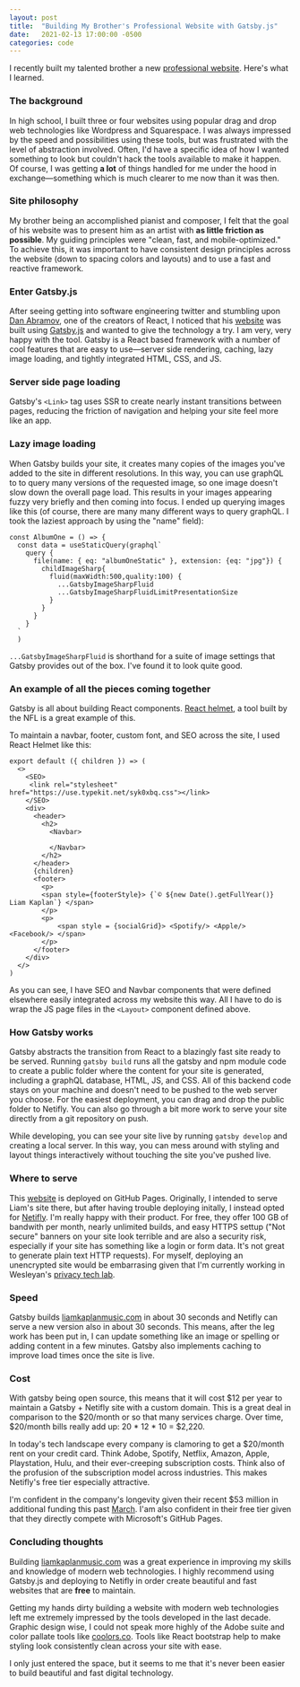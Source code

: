 ```yaml
---
layout: post
title:  "Building My Brother's Professional Website with Gatsby.js"
date:   2021-02-13 17:00:00 -0500
categories: code
---
```


I recently built my talented brother a new [professional website](https://liamkaplanmusic.com). Here's what I learned.

### The background

In high school, I built three or four websites using popular drag and drop web technologies like Wordpress and Squarespace. I was always impressed by the speed and possibilities using these tools, but was frustrated with the level of abstraction involved. Often, I'd have a specific idea of how I wanted something to look but couldn't hack the tools available to make it happen. Of course, I was getting **a lot** of things handled for me under the hood in exchange—something which is much clearer to me now than it was then.

### Site philosophy

My brother being an accomplished pianist and composer, I felt that the goal of his website was to present him as an artist with **as little friction as possible**. My guiding principles were "clean, fast, and mobile-optimized." To achieve this, it was important to have consistent design principles across the website (down to spacing colors and layouts) and to use a fast and reactive framework.

### Enter Gatsby.js

After seeing getting into software engineering twitter and stumbling upon [Dan Abramov](https://twitter.com/dan_abramov?ref_src=twsrc%5Egoogle%7Ctwcamp%5Eserp%7Ctwgr%5Eauthor), one of the creators of React, I noticed that his [website](https://overreacted.io/) was built using [Gatsby.js](https://www.gatsbyjs.com/) and wanted to give the technology a try. I am very, very happy with the tool. Gatsby is a React based framework with a number of cool features that are easy to use—server side rendering, caching, lazy image loading, and tightly integrated HTML, CSS, and JS.

### Server side page loading

Gatsby's `<Link>` tag uses SSR to create nearly instant transitions between pages, reducing the friction of navigation and helping your site feel more like an app.

### Lazy image loading

When Gatsby builds your site, it creates many copies of the images you've added to the site in different resolutions. In this way, you can use graphQL to to query many versions of the requested image, so one image doesn't slow down the overall page load. This results in your images appearing fuzzy very briefly and then coming into focus. I ended up querying images like this (of course, there are many many different ways to query graphQL. I took the laziest approach by using the "name" field):

```
const AlbumOne = () => {
  const data = useStaticQuery(graphql`
    query {
      file(name: { eq: "albumOneStatic" }, extension: {eq: "jpg"}) {
        childImageSharp{
          fluid(maxWidth:500,quality:100) {
            ...GatsbyImageSharpFluid
            ...GatsbyImageSharpFluidLimitPresentationSize
          }
        }
      }
    }
  `
  )
```

`...GatsbyImageSharpFluid` is shorthand for a suite of image settings that Gatsby provides out of the box. I've found it to look quite good.

### An example of all the pieces coming together

Gatsby is all about building React components. [React helmet](https://www.npmjs.com/package/react-helmet), a tool built by the NFL is a great example of this.

To maintain a navbar, footer, custom font, and SEO across the site, I used React Helmet like this:

```
export default ({ children }) => (
  <>
    <SEO>
     <link rel="stylesheet" href="https://use.typekit.net/syk0xbq.css"></link>
    </SEO>
    <div>
      <header>
        <h2>
          <Navbar>

          </Navbar>
        </h2>
      </header>
      {children}
      <footer> 
        <p>
        <span style={footerStyle}> {`© ${new Date().getFullYear()} Liam Kaplan`} </span>
        </p>
        <p>
            <span style = {socialGrid}> <Spotify/> <Apple/> <Facebook/> </span>
        </p>
      </footer>
    </div>
  </>
)
```

As you can see, I have SEO and Navbar components that were defined elsewhere easily integrated across my website this way. All I have to do is wrap the JS page files in the `<Layout>` component defined above.

### How Gatsby works

Gatsby abstracts the transition from React to a blazingly fast site ready to be served. Running `gatsby build` runs all the gatsby and npm module code to create a public folder where the content for your site is generated, including a graphQL database, HTML, JS, and CSS. All of this backend code stays on your machine and doesn't need to be pushed to the web server you choose. For the easiest deployment, you can drag and drop the public folder to Netifly. You can also go through a bit more work to serve your site directly from a git repository on push. 

While developing, you can see your site live by running `gatsby develop` and creating a local server. In this way, you can mess around with styling and layout things interactively without touching the site you've pushed live.

### Where to serve

This [website](https://owenmkaplan.com) is deployed on GitHub Pages. Originally, I intended to serve Liam's site there, but after having trouble deploying initally, I instead opted for [Netifly](https://www.netifly.com). I'm really happy with their product. For free, they offer 100 GB of bandwith per month, nearly unlimited builds, and easy HTTPS settup ("Not secure" banners on your site look terrible and are also a security risk, especially if your site has something like a login or form data. It's not great to generate plain text HTTP requests). For myself, deploying an unencrypted site would be embarrasing given that I'm currently working in Wesleyan's [privacy tech lab](https://www.privacytechlab.org/).

### Speed

Gatsby builds [liamkaplanmusic.com](https://liamkaplanmusic.com) in about 30 seconds and Netifly can serve a new version also in about 30 seconds. This means, after the leg work has been put in, I can update something like an image or spelling or adding content in a few minutes. Gatsby also implements caching to improve load times once the site is live.


### Cost

With gatsby being open source, this means that it will cost $12 per year to maintain a Gatsby + Netifly site with a custom domain. This is a great deal in comparison to the $20/month or so that many services charge. Over time, $20/month bills really add up: 20 * 12 * 10 = $2,220. 

In today's tech landscape every company is clamoring to get a $20/month rent on your credit card. Think Adobe, Spotify, Netflix, Amazon, Apple, Playstation, Hulu, and their ever-creeping subscription costs. Think also of the profusion of the subscription model across industries. This makes Netifly's free tier especially attractive. 

I'm confident in the company's longevity given their recent $53 million in additional funding this past [March](https://news.crunchbase.com/news/investors-serve-up-53m-in-series-c-funding-to-web-dev-platform-netlify/). I'am also confident in their free tier given that they directly compete with Microsoft's GitHub Pages.

### Concluding thoughts

Building [liamkaplanmusic.com](https://liamkaplanmusic.com) was a great experience in improving my skills and knowledge of modern web technologies. I highly recommend using Gatsby.js and deploying to Netifly in order create beautiful and fast websites that are **free** to maintain. 

Getting my hands dirty building a website with modern web technologies left me extremely impressed by the tools developed in the last decade. Graphic design wise, I could not speak more highly of the Adobe suite and color pallate tools like [coolors.co](https://coolors.co/). Tools like React bootstrap help to make styling look consistently clean across your site with ease.

I only just entered the space, but it seems to me that it's never been easier to build beautiful and fast digital technology.